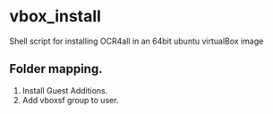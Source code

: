 # vbox_install
Shell script for installing OCR4all in an 64bit ubuntu virtualBox image

## Folder mapping.
1. Install Guest Additions.
2. Add vboxsf group to user.
